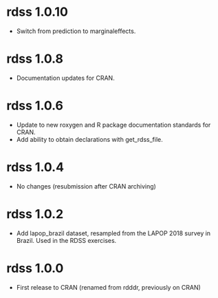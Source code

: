# rdss 1.0.10

* Switch from prediction to marginaleffects.

# rdss 1.0.8

* Documentation updates for CRAN.

# rdss 1.0.6

* Update to new roxygen and R package documentation standards for CRAN.
* Add ability to obtain declarations with get_rdss_file.

# rdss 1.0.4

* No changes (resubmission after CRAN archiving)

# rdss 1.0.2

* Add lapop_brazil dataset, resampled from the LAPOP 2018 survey in Brazil. Used in the RDSS exercises.

# rdss 1.0.0

* First release to CRAN (renamed from rdddr, previously on CRAN)
